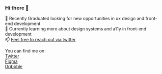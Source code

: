 ### Hi there 👋

🔭 Recently Graduated looking for new opportunities in ux design and front-end development<br>
🌱 Currently learning more about design systems and a11y in front-end development<br>
📫 [Feel free to reach out via twitter](https://twitter.com/lorenzodelijser)

You can find me on:<br>
[Twitter](https://twitter.com/lorenzodelijser)<br>
[Figma](https://www.figma.com/@lorenzo)<br>
[Dribbble](https://dribbble.com/lorenzodelijser)
